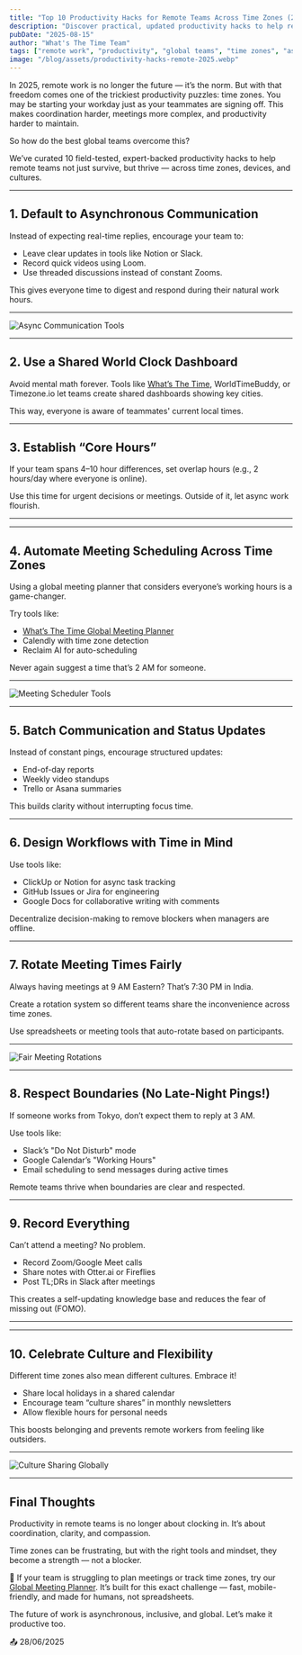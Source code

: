 ```yaml
---
title: "Top 10 Productivity Hacks for Remote Teams Across Time Zones (2025 Update) ⏱️"
description: "Discover practical, updated productivity hacks to help remote teams thrive across time zones in 2025. Work smarter, meet better, and get more done—globally."
pubDate: "2025-08-15"
author: "What's The Time Team"
tags: ["remote work", "productivity", "global teams", "time zones", "asynchronous", "work hacks", "2025 trends"]
image: "/blog/assets/productivity-hacks-remote-2025.webp"
---
```


In 2025, remote work is no longer the future — it’s the norm. But with that freedom comes one of the trickiest productivity puzzles: time zones. You may be starting your workday just as your teammates are signing off. This makes coordination harder, meetings more complex, and productivity harder to maintain.

So how do the best global teams overcome this?

We’ve curated 10 field-tested, expert-backed productivity hacks to help remote teams not just survive, but thrive — across time zones, devices, and cultures.

---

## 1. Default to Asynchronous Communication

Instead of expecting real-time replies, encourage your team to:

- Leave clear updates in tools like Notion or Slack.
- Record quick videos using Loom.
- Use threaded discussions instead of constant Zooms.

This gives everyone time to digest and respond during their natural work hours.

---

![Async Communication Tools](assets/async-communication-tools.webp)

---

## 2. Use a Shared World Clock Dashboard

Avoid mental math forever. Tools like [What’s The Time](https://whatsthetime.online), WorldTimeBuddy, or Timezone.io let teams create shared dashboards showing key cities.

This way, everyone is aware of teammates' current local times.

---

## 3. Establish “Core Hours”

If your team spans 4–10 hour differences, set overlap hours (e.g., 2 hours/day where everyone is online).

Use this time for urgent decisions or meetings. Outside of it, let async work flourish.

---
<!-- disabled
<script async src="https://pagead2.googlesyndication.com/pagead/js/adsbygoogle.js?client=ca-pub-6381695271630022"
     crossorigin="anonymous"></script>
<ins class="adsbygoogle"
     style="display:block; text-align:center;"
     data-ad-layout="in-article"
     data-ad-format="fluid"
     data-ad-client="ca-pub-6381695271630022"
     data-ad-slot="2167329849"></ins>
<script>
     (adsbygoogle = window.adsbygoogle || []).push({});
</script>
 -->

---

## 4. Automate Meeting Scheduling Across Time Zones

Using a global meeting planner that considers everyone’s working hours is a game-changer.

Try tools like:

- [What’s The Time Global Meeting Planner](https://whatsthetime.online/meeting-planner)
- Calendly with time zone detection
- Reclaim AI for auto-scheduling

Never again suggest a time that’s 2 AM for someone.

---

![Meeting Scheduler Tools](assets/meetp.webp)

---

## 5. Batch Communication and Status Updates

Instead of constant pings, encourage structured updates:

- End-of-day reports
- Weekly video standups
- Trello or Asana summaries

This builds clarity without interrupting focus time.

---

## 6. Design Workflows with Time in Mind

Use tools like:

- ClickUp or Notion for async task tracking
- GitHub Issues or Jira for engineering
- Google Docs for collaborative writing with comments

Decentralize decision-making to remove blockers when managers are offline.

---

## 7. Rotate Meeting Times Fairly

Always having meetings at 9 AM Eastern? That’s 7:30 PM in India.

Create a rotation system so different teams share the inconvenience across time zones.

Use spreadsheets or meeting tools that auto-rotate based on participants.

---

![Fair Meeting Rotations](assets/meeting-rotation-fairness.webp)

---

## 8. Respect Boundaries (No Late-Night Pings!)

If someone works from Tokyo, don’t expect them to reply at 3 AM.

Use tools like:

- Slack’s "Do Not Disturb" mode
- Google Calendar’s "Working Hours"
- Email scheduling to send messages during active times

Remote teams thrive when boundaries are clear and respected.

---

## 9. Record Everything

Can’t attend a meeting? No problem.

- Record Zoom/Google Meet calls
- Share notes with Otter.ai or Fireflies
- Post TL;DRs in Slack after meetings

This creates a self-updating knowledge base and reduces the fear of missing out (FOMO).

---
<!-- disabled
<script async src="https://pagead2.googlesyndication.com/pagead/js/adsbygoogle.js?client=ca-pub-6381695271630022"
     crossorigin="anonymous"></script>
<ins class="adsbygoogle"
     style="display:block; text-align:center;"
     data-ad-layout="in-article"
     data-ad-format="fluid"
     data-ad-client="ca-pub-6381695271630022"
     data-ad-slot="2167329849"></ins>
<script>
     (adsbygoogle = window.adsbygoogle || []).push({});
</script>
 -->
---

## 10. Celebrate Culture and Flexibility

Different time zones also mean different cultures. Embrace it!

- Share local holidays in a shared calendar
- Encourage team “culture shares” in monthly newsletters
- Allow flexible hours for personal needs

This boosts belonging and prevents remote workers from feeling like outsiders.

---

![Culture Sharing Globally](assets/team-culture-sharing.webp)

---

## Final Thoughts

Productivity in remote teams is no longer about clocking in. It’s about coordination, clarity, and compassion.

Time zones can be frustrating, but with the right tools and mindset, they become a strength — not a blocker.

📌 If your team is struggling to plan meetings or track time zones, try our [Global Meeting Planner](https://whatsthetime.online/meeting-planner). It’s built for this exact challenge — fast, mobile-friendly, and made for humans, not spreadsheets.

The future of work is asynchronous, inclusive, and global. Let’s make it productive too.

📤
28/06/2025
